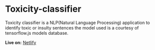 # Toxicity-classifier
Toxicity classifier is a NLP(Natural Language Processing) application to identify toxic or insulty sentences the model used is a courtesy of tensorflow.js models database.

**Live on:** [Netlify]()

